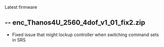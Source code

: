 Latest firmware


-- enc_Thanos4U_2560_4dof_v1_01_fix2.zip 
--------------------------------------------------
- Fixed issue that might lockup controller when switching command sets in SRS
